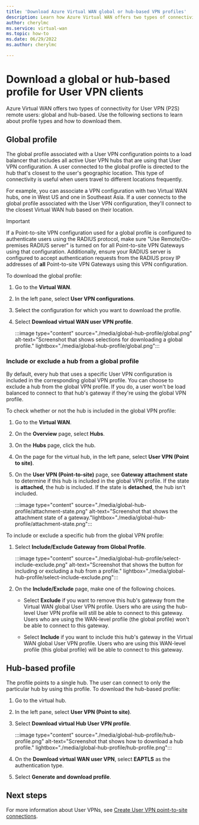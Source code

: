 ```yaml
---
title: 'Download Azure Virtual WAN global or hub-based VPN profiles'
description: Learn how Azure Virtual WAN offers two types of connectivity for remote users and how to download a profile. 
author: cherylmc
ms.service: virtual-wan
ms.topic: how-to
ms.date: 06/29/2022
ms.author: cherylmc

---
```


# Download a global or hub-based profile for User VPN clients

Azure Virtual WAN offers two types of connectivity for User VPN (P2S) remote users: global and hub-based. Use the following sections to learn about profile types and how to download them.

## Global profile

The global profile associated with a User VPN configuration points to a load balancer that includes all active User VPN hubs that are using that User VPN configuration. A user connected to the global profile is directed to the hub that's closest to the user's geographic location. This type of connectivity is useful when users travel to different locations frequently.

For example, you can associate a VPN configuration with two Virtual WAN hubs, one in West US and one in Southeast Asia. If a user connects to the global profile associated with the User VPN configuration, they'll connect to the closest Virtual WAN hub based on their location.

> [!IMPORTANT]
> If a Point-to-site VPN configuration used for a global profile is configured to authenticate users using the RADIUS protocol, make sure "Use Remote/On-premises RADIUS server" is turned on for all Point-to-site VPN Gateways using that configuration. Additionally, ensure your RADIUS server is configured to accept authentication requests from the RADIUS proxy IP addresses of **all** Point-to-site VPN Gateways using this VPN configuration.

To download the global profile:

1. Go to the **Virtual WAN**.
1. In the left pane, select **User VPN configurations**.
1. Select the configuration for which you want to download the profile.
1. Select **Download virtual WAN user VPN profile**.

   :::image type="content" source="./media/global-hub-profile/global.png" alt-text="Screenshot that shows selections for downloading a global profile." lightbox="./media/global-hub-profile/global.png":::

### Include or exclude a hub from a global profile

By default, every hub that uses a specific User VPN configuration is included in the corresponding global VPN profile. You can choose to exclude a hub from the global VPN profile. If you do, a user won't be load balanced to connect to that hub's gateway if they're using the global VPN profile.

To check whether or not the hub is included in the global VPN profile:

1. Go to the **Virtual WAN**.
1. On the **Overview** page, select **Hubs**.
1. On the **Hubs** page, click the hub.
1. On the page for the virtual hub, in the left pane, select **User VPN (Point to site)**.
1. On the **User VPN (Point-to-site)** page, see **Gateway attachment state** to determine if this hub is included in the global VPN profile. If the state is **attached**, the hub is included. If the state is **detached**, the hub isn't included.

   :::image type="content" source="./media/global-hub-profile/attachment-state.png" alt-text="Screenshot that shows the attachment state of a gateway."lightbox="./media/global-hub-profile/attachment-state.png":::

To include or exclude a specific hub from the global VPN profile:

1. Select **Include/Exclude Gateway from Global Profile**.

   :::image type="content" source="./media/global-hub-profile/select-include-exclude.png" alt-text="Screenshot that shows the button for including or excluding a hub from a profile." lightbox="./media/global-hub-profile/select-include-exclude.png":::

1. On the **Include/Exclude** page, make one of the following choices.

   * Select **Exclude** if you want to remove this hub's gateway from the Virtual WAN global User VPN profile. Users who are using the hub-level User VPN profile will still be able to connect to this gateway. Users who are using the WAN-level profile (the global profile) won't be able to connect to this gateway.

   * Select **Include** if you want to include this hub's gateway in the Virtual WAN global User VPN profile. Users who are using this WAN-level profile (this global profile) will be able to connect to this gateway.

## Hub-based profile

The profile points to a single hub. The user can connect to only the particular hub by using this profile. To download the hub-based profile:

1. Go to the virtual hub.
1. In the left pane, select **User VPN (Point to site)**.
1. Select **Download virtual Hub User VPN profile**.

   :::image type="content" source="./media/global-hub-profile/hub-profile.png" alt-text="Screenshot that shows how to download a hub profile." lightbox="./media/global-hub-profile/hub-profile.png":::

1. On the **Download virtual WAN user VPN**, select **EAPTLS** as the authentication type.
1. Select **Generate and download profile**.

## Next steps

For more information about User VPNs, see [Create User VPN point-to-site connections](virtual-wan-point-to-site-portal.md).
